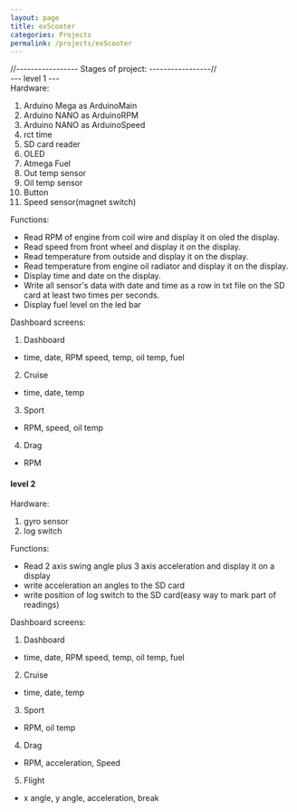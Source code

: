 ```yaml
---
layout: page
title: exScooter
categories: Projects
permalink: /projects/exScooter
---
```


//----------------- Stages of project: -----------------//  
--- level 1 ---  
Hardware:  
1. Arduino Mega as ArduinoMain  
2. Arduino NANO as ArduinoRPM
3. Arduino NANO as ArduinoSpeed
4. rct time  
5. SD card reader
6. OLED
7. Atmega Fuel
8. Out temp sensor
9. Oil temp sensor
10. Button  
11. Speed sensor(magnet switch)

Functions:  

* Read RPM of engine from coil wire and display it on oled the display.  
* Read speed from front wheel and display it on the display.  
* Read temperature from outside and display it on the display.  
* Read temperature from engine oil radiator and display it on the display.  
* Display time and date on the display.  
* Write all sensor's data with date and time as a row in txt file on the SD card at least two times per seconds.
* Display fuel level on the led bar

Dashboard screens:
1. Dashboard
 * time, date, RPM speed, temp, oil temp, fuel
2. Cruise
 * time, date, temp
3. Sport
 * RPM, speed, oil temp
4. Drag
 * RPM


#### level 2  
Hardware:  
1. gyro sensor
2. log switch

Functions:  
* Read 2 axis swing angle plus 3 axis acceleration and display it on a display
* write acceleration an angles to the SD card
* write position of log switch to the SD card(easy way to mark part of readings)

Dashboard screens:
1. Dashboard
 * time, date, RPM speed, temp, oil temp, fuel
2. Cruise
 * time, date, temp
3. Sport
 * RPM, oil temp
4. Drag
 * RPM, acceleration, Speed
5. Flight
 * x angle, y angle, acceleration, break
